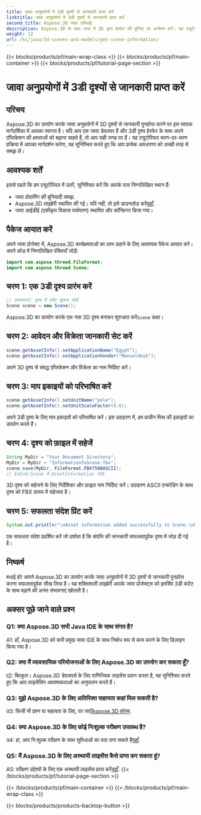 ```yaml
---
title: जावा अनुप्रयोगों में 3डी दृश्यों से जानकारी प्राप्त करें
linktitle: जावा अनुप्रयोगों में 3डी दृश्यों से जानकारी प्राप्त करें
second_title: Aspose.3D जावा एपीआई
description: Aspose.3D के साथ जावा में 3D दृश्य हेरफेर की दुनिया का अन्वेषण करें। यह ट्यूटोरियल चरण दर चरण जानकारी पुनर्प्राप्त करने में आपका मार्गदर्शन करता है।
weight: 12
url: /hi/java/3d-scenes-and-models/get-scene-information/
---
```


{{< blocks/products/pf/main-wrap-class >}}
{{< blocks/products/pf/main-container >}}
{{< blocks/products/pf/tutorial-page-section >}}

# जावा अनुप्रयोगों में 3डी दृश्यों से जानकारी प्राप्त करें

## परिचय

Aspose.3D का उपयोग करके जावा अनुप्रयोगों में 3D दृश्यों से जानकारी पुनर्प्राप्त करने पर इस व्यापक मार्गदर्शिका में आपका स्वागत है। यदि आप एक जावा डेवलपर हैं और 3डी दृश्य हेरफेर के साथ अपने एप्लिकेशन की क्षमताओं को बढ़ाना चाहते हैं, तो आप सही जगह पर हैं। यह ट्यूटोरियल चरण-दर-चरण प्रक्रिया में आपका मार्गदर्शन करेगा, यह सुनिश्चित करते हुए कि आप प्रत्येक अवधारणा को अच्छी तरह से समझ लें।

## आवश्यक शर्तें

इससे पहले कि हम ट्यूटोरियल में उतरें, सुनिश्चित करें कि आपके पास निम्नलिखित स्थान हैं:

- जावा प्रोग्रामिंग की बुनियादी समझ.
-  Aspose.3D लाइब्रेरी स्थापित की गई। यदि नहीं, तो इसे डाउनलोड करें[यहाँ](https://releases.aspose.com/3d/java/).
- जावा आईडीई (एकीकृत विकास पर्यावरण) स्थापित और कॉन्फ़िगर किया गया।

## पैकेज आयात करें

अपने जावा प्रोजेक्ट में, Aspose.3D कार्यक्षमताओं का लाभ उठाने के लिए आवश्यक पैकेज आयात करें। अपने कोड में निम्नलिखित पंक्तियाँ जोड़ें:

```java
import com.aspose.threed.FileFormat;
import com.aspose.threed.Scene;
```

## चरण 1: एक 3डी दृश्य प्रारंभ करें

```java
// एक्सस्टार्ट: दृश्य में एसेट सूचना जोड़ें
Scene scene = new Scene();
```

 Aspose.3D का उपयोग करके एक नया 3D दृश्य बनाकर शुरुआत करें`Scene` कक्षा।

## चरण 2: आवेदन और विक्रेता जानकारी सेट करें

```java
scene.getAssetInfo().setApplicationName("Egypt");
scene.getAssetInfo().setApplicationVendor("Manualdesk");
```

अपने 3D दृश्य से संबद्ध एप्लिकेशन और विक्रेता का नाम निर्दिष्ट करें।

## चरण 3: माप इकाइयों को परिभाषित करें

```java
scene.getAssetInfo().setUnitName("pole");
scene.getAssetInfo().setUnitScaleFactor(0.6);
```

अपने 3डी दृश्य के लिए माप इकाइयों को परिभाषित करें। इस उदाहरण में, हम प्राचीन मिस्र की इकाइयों का उपयोग करते हैं।

## चरण 4: दृश्य को फ़ाइल में सहेजें

```java
String MyDir = "Your Document Directory";
MyDir = MyDir + "InformationToScene.fbx";
scene.save(MyDir, FileFormat.FBX7500ASCII);
// ExEnd:Scene में AssetInformation जोड़ें
```

3D दृश्य को सहेजने के लिए निर्देशिका और फ़ाइल नाम निर्दिष्ट करें। उदाहरण ASCII एन्कोडिंग के साथ दृश्य को FBX प्रारूप में सहेजता है।

## चरण 5: सफलता संदेश प्रिंट करें

```java
System.out.println("\nAsset information added successfully to Scene.\nFile saved at " + MyDir);
```

एक सफलता संदेश प्रदर्शित करें जो दर्शाता है कि संपत्ति की जानकारी सफलतापूर्वक दृश्य में जोड़ दी गई है।

## निष्कर्ष

बधाई हो! आपने Aspose.3D का उपयोग करके जावा अनुप्रयोगों में 3D दृश्यों से जानकारी पुनर्प्राप्त करना सफलतापूर्वक सीख लिया है। यह शक्तिशाली लाइब्रेरी आपके जावा प्रोजेक्ट्स को इमर्सिव 3डी कंटेंट के साथ बढ़ाने की अनंत संभावनाएं खोलती है।

## अक्सर पूछे जाने वाले प्रश्न

### Q1: क्या Aspose.3D सभी Java IDE के साथ संगत है?

A1: हाँ, Aspose.3D को सभी प्रमुख जावा IDE के साथ निर्बाध रूप से काम करने के लिए डिज़ाइन किया गया है।

### Q2: क्या मैं व्यावसायिक परियोजनाओं के लिए Aspose.3D का उपयोग कर सकता हूँ?

ए2: बिल्कुल। Aspose.3D डेवलपर्स के लिए वाणिज्यिक लाइसेंस प्रदान करता है, यह सुनिश्चित करते हुए कि आप लाइसेंसिंग आवश्यकताओं का अनुपालन करते हैं।

### Q3: मुझे Aspose.3D के लिए अतिरिक्त सहायता कहां मिल सकती है?

 उ3: किसी भी प्रश्न या सहायता के लिए, पर जाएँ[Aspose.3D फोरम](https://forum.aspose.com/c/3d/18).

### Q4: क्या Aspose.3D के लिए कोई निःशुल्क परीक्षण उपलब्ध है?

 उ4: हां, आप नि:शुल्क परीक्षण के साथ सुविधाओं का पता लगा सकते हैं[यहाँ](https://releases.aspose.com/).

### Q5: मैं Aspose.3D के लिए अस्थायी लाइसेंस कैसे प्राप्त कर सकता हूं?

 A5: परीक्षण उद्देश्यों के लिए एक अस्थायी लाइसेंस प्राप्त करें[यहाँ](https://purchase.aspose.com/temporary-license/).
{{< /blocks/products/pf/tutorial-page-section >}}

{{< /blocks/products/pf/main-container >}}
{{< /blocks/products/pf/main-wrap-class >}}

{{< blocks/products/products-backtop-button >}}
